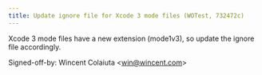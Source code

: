 ```yaml
---
title: Update ignore file for Xcode 3 mode files (WOTest, 732472c)
---
```


Xcode 3 mode files have a new extension (mode1v3), so update the ignore file accordingly.

Signed-off-by: Wincent Colaiuta &lt;win@wincent.com&gt;
